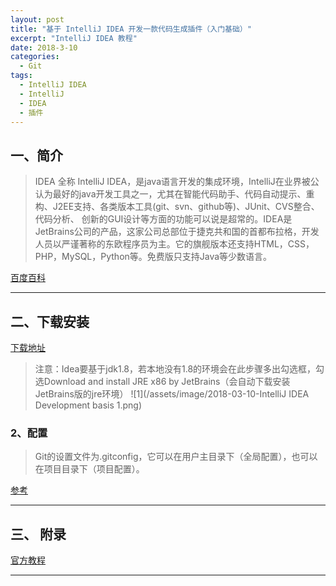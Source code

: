 ```yaml
---
layout: post
title: "基于 IntelliJ IDEA 开发一款代码生成插件（入门基础）"
excerpt: "IntelliJ IDEA 教程"
date: 2018-3-10
categories:
  - Git
tags:
  - IntelliJ IDEA
  - IntelliJ
  - IDEA
  - 插件
---
```


## 一、简介
> IDEA 全称 IntelliJ IDEA，是java语言开发的集成环境，IntelliJ在业界被公认为最好的java开发工具之一，尤其在智能代码助手、代码自动提示、重构、J2EE支持、各类版本工具(git、svn、github等)、JUnit、CVS整合、代码分析、 创新的GUI设计等方面的功能可以说是超常的。IDEA是JetBrains公司的产品，这家公司总部位于捷克共和国的首都布拉格，开发人员以严谨著称的东欧程序员为主。它的旗舰版本还支持HTML，CSS，PHP，MySQL，Python等。免费版只支持Java等少数语言。

[百度百科](https://baike.baidu.com/item/IntelliJ%20IDEA/9548353?fr=aladdin)

-------------------

## 二、下载安装

[下载地址](https://www.jetbrains.com/idea/download/#section=windows)

> 注意：Idea要基于jdk1.8，若本地没有1.8的环境会在此步骤多出勾选框，勾选Download and install JRE x86 by JetBrains（会自动下载安装JetBrains版的jre环境）
![1](/assets/image/2018-03-10-IntelliJ IDEA Development basis 1.png)  

### 2、配置
> Git的设置文件为.gitconfig，它可以在用户主目录下（全局配置），也可以在项目目录下（项目配置）。



[参考](http://www.ruanyifeng.com/blog/2015/12/git-cheat-sheet.html)

-------------------

## 三、	附录
[官方教程](http://www.jetbrains.org/intellij/sdk/docs/welcome.html)

-------------------